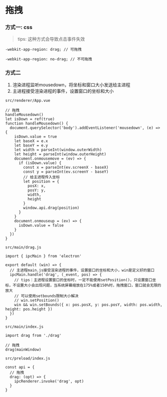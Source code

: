 # 拖拽

### 方式一: css

> tips: 这种方式会导致点击事件失效

```
-webkit-app-region: drag; // 可拖拽

-webkit-app-region: no-drag; // 不可拖拽
```

### 方式二

1. 渲染进程监听mousedown，将坐标和窗口大小发送给主进程
2. 主进程接受渲染进程的事件，设置窗口的坐标和大小

`src/renderer/App.vue`

```
// 拖拽
handleMousedown()
let isDown = ref(true)
function handleMousedown() {
  document.querySelector('body').addEventListener('mousedown', (e) => {
    isDown.value = true
    let baseX = e.x
    let baseY = e.y
    let width = parseInt(window.outerWidth)
    let height = parseInt(window.outerHeight)
    document.onmousemove = (ev) => {
      if (isDown.value) {
        const x = parseInt(ev.screenX - baseX)
        const y = parseInt(ev.screenY - baseY)
        // 给主进程传入坐标
        let position = {
          posX: x,
          posY: y,
          width,
          height
        }
        window.api.drag(position)
      }
    }
    document.onmouseup = (ev) => {
      isDown.value = false
    }
  })
}
```

`src/main/drag.js`

```
import { ipcMain } from 'electron'

export default (win) => {
  // 主进程main.js接受渲染进程的事件，设置窗口的坐标和大小，win是定义好的窗口
  ipcMain.handle('drag', (_event, pos) => {
    // tips：主进程设置窗口的坐标时，一定不能使用setPosition()，只设置窗口坐标，不设置大小会出现问题，当系统屏幕缩放在175%或者150%时，拖拽窗口，窗口就会无限的放大
    // 可以使用setbounds限制大小解决
    // win.setPosition()
    win && win.setBounds({ x: pos.posX, y: pos.posY, width: pos.width, height: pos.height })
  })
}
```

`src/main/index.js`

```
import drag from './drag'

// 拖拽
drag(mainWindow)
```

`src/preload/index.js`

```
const api = {
  // 拖拽
  drag: (opt) => {
    ipcRenderer.invoke('drag', opt)
  }
}
```